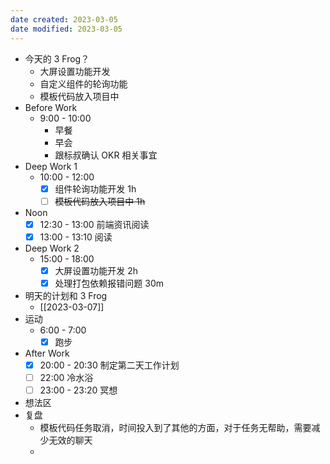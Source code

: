 ```yaml
---
date created: 2023-03-05 
date modified: 2023-03-05
---
```

- 今天的 3 Frog？
	- 大屏设置功能开发
	- 自定义组件的轮询功能
	- 模板代码放入项目中
- Before Work
	- 9:00 - 10:00
		- 早餐
		- 早会
		- 跟标叔确认 OKR 相关事宜
- Deep Work 1
	- 10:00 - 12:00
		- [x] 组件轮询功能开发 1h
		- [ ] ~~模板代码放入项目中 1h~~
- Noon
	- [x] 12:30 - 13:00 前端资讯阅读
	- [x] 13:00 - 13:10 阅读
- Deep Work 2
	- 15:00 - 18:00
		- [x] 大屏设置功能开发 2h
		- [x] 处理打包依赖报错问题 30m
- 明天的计划和 3 Frog
	- [[2023-03-07]]
- 运动
	- 6:00 - 7:00
		- [x] 跑步
- After Work
	- [x] 20:00 - 20:30 制定第二天工作计划
	- [ ] 22:00 冷水浴
	- [ ] 23:00 - 23:20 冥想
- 想法区
- 复盘
	- 模板代码任务取消，时间投入到了其他的方面，对于任务无帮助，需要减少无效的聊天
	- 

